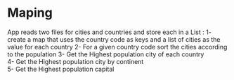 # Maping
App reads two files for cities and countries and store each in a List : 
1- create a map that uses the country code as keys and a list of cities as the value for each country 
2- For a given country code sort the cities according to the population 
3- Get the Highest population city of each country  
4- Get the Highest population city by continent  
5- Get the Highest population capital
